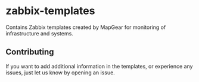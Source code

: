 # zabbix-templates

Contains Zabbix templates created by MapGear for monitoring of infrastructure and systems.

## Contributing

If you want to add additional information in the templates, or experience any issues, just let us know by opening an issue.
